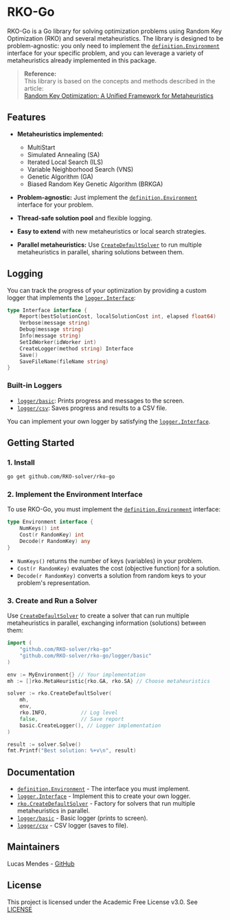 # RKO-Go

RKO-Go is a Go library for solving optimization problems using Random Key Optimization (RKO) and several metaheuristics. The library is designed to be problem-agnostic: you only need to implement the [`definition.Environment`](definition/definition.go) interface for your specific problem, and you can leverage a variety of metaheuristics already implemented in this package.

> **Reference:**  
> This library is based on the concepts and methods described in the article:  
> [Random Key Optimization: A Unified Framework for Metaheuristics](https://doi.org/10.48550/arXiv.2411.04293)

## Features

- **Metaheuristics implemented:**
  - MultiStart
  - Simulated Annealing (SA)
  - Iterated Local Search (ILS)
  - Variable Neighborhood Search (VNS)
  - Genetic Algorithm (GA)
  - Biased Random Key Genetic Algorithm (BRKGA)

- **Problem-agnostic:** Just implement the [`definition.Environment`](definition/definition.go) interface for your problem.
- **Thread-safe solution pool** and flexible logging.
- **Easy to extend** with new metaheuristics or local search strategies.
- **Parallel metaheuristics:** Use [`CreateDefaultSolver`](create.go) to run multiple metaheuristics in parallel, sharing solutions between them.

## Logging

You can track the progress of your optimization by providing a custom logger that implements the [`logger.Interface`](logger/definition.go):

```go
type Interface interface {
    Report(bestSolutionCost, localSolutionCost int, elapsed float64)
    Verbose(message string)
    Debug(message string)
    Info(message string)
    SetIdWorker(idWorker int)
    CreateLogger(method string) Interface
    Save()
    SaveFileName(fileName string)
}
```

### Built-in Loggers

- [`logger/basic`](logger/basic/implementation.go): Prints progress and messages to the screen.
- [`logger/csv`](logger/csv/implementation.go): Saves progress and results to a CSV file.

You can implement your own logger by satisfying the [`logger.Interface`](logger/definition.go).

## Getting Started

### 1. Install

```sh
go get github.com/RKO-solver/rko-go
```

### 2. Implement the Environment Interface

To use RKO-Go, you must implement the [`definition.Environment`](definition/definition.go) interface:

```go
type Environment interface {
    NumKeys() int
    Cost(r RandomKey) int
    Decode(r RandomKey) any
}
```

- `NumKeys()` returns the number of keys (variables) in your problem.
- `Cost(r RandomKey)` evaluates the cost (objective function) for a solution.
- `Decode(r RandomKey)` converts a solution from random keys to your problem's representation.

### 3. Create and Run a Solver

Use [`CreateDefaultSolver`](create.go) to create a solver that can run multiple metaheuristics in parallel, exchanging information (solutions) between them:

```go
import (
    "github.com/RKO-solver/rko-go"
    "github.com/RKO-solver/rko-go/logger/basic"
)

env := MyEnvironment{} // Your implementation
mh := []rko.MetaHeuristic{rko.GA, rko.SA} // Choose metaheuristics

solver := rko.CreateDefaultSolver(
    mh,
    env,
    rko.INFO,           // Log level
    false,              // Save report
    basic.CreateLogger(), // Logger implementation
)

result := solver.Solve()
fmt.Printf("Best solution: %+v\n", result)
```

## Documentation

- [`definition.Environment`](definition/definition.go) - The interface you must implement.
- [`logger.Interface`](logger/definition.go) - Implement this to create your own logger.
- [`rko.CreateDefaultSolver`](create.go) - Factory for solvers that run multiple metaheuristics in parallel.
- [`logger/basic`](logger/basic/implementation.go) - Basic logger (prints to screen).
- [`logger/csv`](logger/csv/implementation.go) - CSV logger (saves to file).

## Maintainers

Lucas Mendes - [GitHub](https://github.com/lucasmends)

## License

This project is licensed under the Academic Free License v3.0. See [LICENSE](LICENSE)